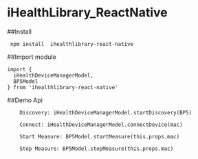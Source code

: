 # iHealthLibrary_ReactNative

##Install  

```
 npm install  ihealthlibrary-react-native  
```


##Import module
```
import {
  iHealthDeviceManagerModel,
  BP5Model
} from 'ihealthlibrary-react-native'
```


##Demo Api
```
	Discovery: iHealthDeviceManagerModel.startDiscovery(BP5)  
```
```
	Connect: iHealthDeviceManagerModel.connectDevice(mac)  
```
```
	Start Measure: BP5Model.startMeasure(this.props.mac)  
```
```
	Stop Measure: BP5Model.stopMeasure(this.props.mac)  
```

